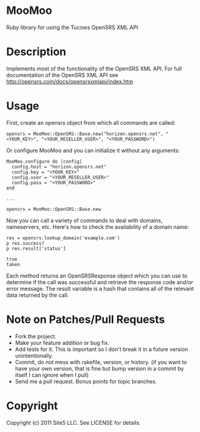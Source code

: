 MooMoo
======

Ruby library for using the Tucows OpenSRS XML API


Description
==========

Implements most of the functionality of the OpenSRS XML API. For full
documentation of the OpenSRS XML API see
http://opensrs.com/docs/opensrsxmlapi/index.htm

Usage
=====

First, create an opensrs object from which all commands are called:

    opensrs = MooMoo::OpenSRS::Base.new("horizon.opensrs.net", "<YOUR_KEY>", "<YOUR_RESELLER_USER>", "<YOUR_PASSWORD>")

Or configure MooMoo and you can initialize it without any arguments:

    MooMoo.configure do |config|
      config.host = "horizon.opensrs.net"
      config.key = "<YOUR_KEY>"
      config.user = "<YOUR_RESELLER_USER>"
      config.pass = "<YOUR_PASSWORD>"
    end

    ...

    opensrs = MooMoo::OpenSRS::Base.new

Now you can call a variety of commands to deal with domains, nameservers, etc.
Here's how to check the availability of a domain name:

    res = opensrs.lookup_domain('example.com')
    p res.success?
    p res.result['status']

    true
    taken

Each method returns an OpenSRSResponse object which you can
use to determine if the call was successful and retrieve the response code
and/or error message. The result variable is a hash that contains all of the
relevant data returned by the call.

Note on Patches/Pull Requests
=======

* Fork the project.
* Make your feature addition or bug fix.
* Add tests for it. This is important so I don't break it in a
  future version unintentionally.
* Commit, do not mess with rakefile, version, or history. (if you want to have
  your own version, that is fine but bump version in a commit by itself I can
  ignore when I pull)
* Send me a pull request. Bonus points for topic branches.

Copyright
=========

Copyright (c) 2011 Site5 LLC. See LICENSE for details.
